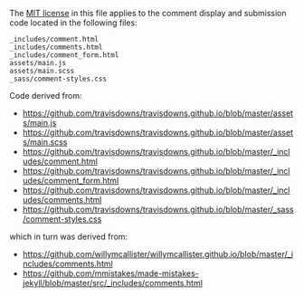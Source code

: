 The [MIT license](https://opensource.org/licenses/MIT) in this file applies to the comment display and submission code located in the following files:

~~~
_includes/comment.html
_includes/comments.html
_includes/comment_form.html
assets/main.js
assets/main.scss
_sass/comment-styles.css
~~~

Code derived from:
* https://github.com/travisdowns/travisdowns.github.io/blob/master/assets/main.js
* https://github.com/travisdowns/travisdowns.github.io/blob/master/assets/main.scss
* https://github.com/travisdowns/travisdowns.github.io/blob/master/_includes/comment.html
* https://github.com/travisdowns/travisdowns.github.io/blob/master/_includes/comment_form.html
* https://github.com/travisdowns/travisdowns.github.io/blob/master/_includes/comments.html
* https://github.com/travisdowns/travisdowns.github.io/blob/master/_sass/comment-styles.css

which in turn was derived from:
* https://github.com/willymcallister/willymcallister.github.io/blob/master/_includes/comments.html
* https://github.com/mmistakes/made-mistakes-jekyll/blob/master/src/_includes/comments.html
